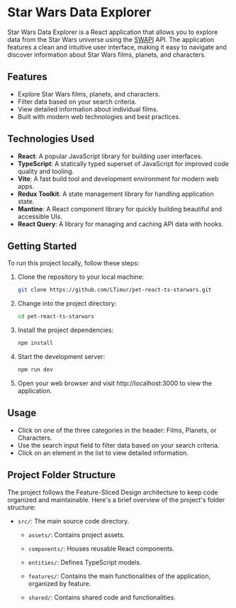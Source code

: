# Star Wars Data Explorer

Star Wars Data Explorer is a React application that allows you to explore data from the Star Wars universe using the [SWAPI](https://swapi.dev/) API. The application features a clean and intuitive user interface, making it easy to navigate and discover information about Star Wars films, planets, and characters.

## Features

- Explore Star Wars films, planets, and characters.
- Filter data based on your search criteria.
- View detailed information about individual films.
- Built with modern web technologies and best practices.

## Technologies Used

- **React**: A popular JavaScript library for building user interfaces.
- **TypeScript**: A statically typed superset of JavaScript for improved code quality and tooling.
- **Vite**: A fast build tool and development environment for modern web apps.
- **Redux Toolkit**: A state management library for handling application state.
- **Mantine**: A React component library for quickly building beautiful and accessible UIs.
- **React Query**: A library for managing and caching API data with hooks.

## Getting Started

To run this project locally, follow these steps:

1. Clone the repository to your local machine:

   ```bash
   git clone https://github.com/LTimur/pet-react-ts-starwars.git
2. Change into the project directory:
   ```bash
   cd pet-react-ts-starwars
3. Install the project dependencies:
   ```bash
   npm install
4. Start the development server:
   ```bash
   npm run dev
5. Open your web browser and visit http://localhost:3000 to view the application.

## Usage

- Click on one of the three categories in the header: Films, Planets, or Characters.
- Use the search input field to filter data based on your search criteria.
- Click on an element in the list to view detailed information.

## Project Folder Structure

The project follows the Feature-Sliced Design architecture to keep code organized and maintainable. Here's a brief overview of the project's folder structure:

- `src/`: The main source code directory.

  - `assets/`: Contains project assets.

  - `components/`: Houses reusable React components.

  - `entities/`: Defines TypeScript models.

  - `features/`: Contains the main functionalities of the application, organized by feature.

  - `shared/`: Contains shared code and functionalities.
